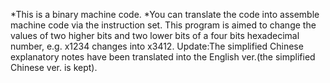 *This is a binary machine code.
*You can translate the code into assemble machine code via the instruction set.
This program is aimed to change the values of two higher bits and two lower bits of a four bits hexadecimal number,
e.g. x1234 changes into x3412.
Update:The simplified Chinese explanatory notes have been translated into the English ver.(the simplified Chinese ver. is kept).
